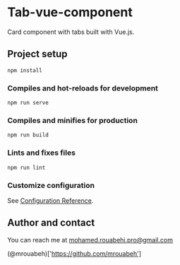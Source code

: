 # Tab-vue-component

Card component with tabs built with Vue.js.

## Project setup
```
npm install
```

### Compiles and hot-reloads for development
```
npm run serve
```

### Compiles and minifies for production
```
npm run build
```

### Lints and fixes files
```
npm run lint
```

### Customize configuration
See [Configuration Reference](https://cli.vuejs.org/config/).

## Author and contact
You can reach me at <mohamed.rouabehi.pro@gmail.com>

(@mrouabeh)['https://github.com/mrouabeh']
